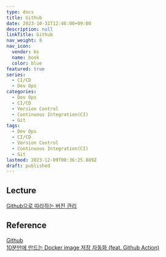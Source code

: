 ```yaml
---
type: docs
title: Github
date: 2023-10-31T12:46:00+09:00
description: null
linkTitle: Github
nav_weight: 8
nav_icon:
  vendor: bs
  name: book
  color: blue
featured: true
series:
  - CI/CD
  - Dev Ops
categories:
  - Dev Ops
  - CI/CD
  - Version Control
  - Continuous Integration(CI)
  - Git
tags:
  - Dev Ops
  - CI/CD
  - Version Control
  - Continuous Integration(CI)
  - Git
lastmod: 2023-12-09T00:36:25.889Z
draft: published
---
```


## Lecture

[Github으로 따라하는 버전 관리](https://www.boostcourse.org/cs102)

## Reference

[Github](https://git-scm.com/book/ko/v2/GitHub-%EA%B3%84%EC%A0%95-%EB%A7%8C%EB%93%A4%EA%B3%A0-%EC%84%A4%EC%A0%95%ED%95%98%EA%B8%B0)  
[10분만에 만드는 Docker image 저장 자동화 (feat. Github Action)](https://devocean.sk.com/search/techBoardDetail.do?ID=163350&boardType=)
